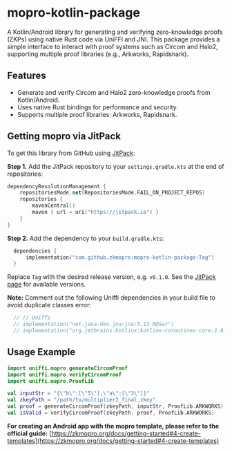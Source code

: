 # mopro-kotlin-package

A Kotlin/Android library for generating and verifying zero-knowledge proofs (ZKPs) using native Rust code via UniFFI and JNI. This package provides a simple interface to interact with proof systems such as Circom and Halo2, supporting multiple proof libraries (e.g., Arkworks, Rapidsnark).

## Features
- Generate and verify Circom and Halo2 zero-knowledge proofs from Kotlin/Android.
- Uses native Rust bindings for performance and security.
- Supports multiple proof libraries: Arkworks, Rapidsnark.

## Getting mopro via JitPack

To get this library from GitHub using [JitPack](https://jitpack.io/#zkmopro/mopro-kotlin-package):

**Step 1.** Add the JitPack repository to your `settings.gradle.kts` at the end of repositories:
```kotlin
dependencyResolutionManagement {
    repositoriesMode.set(RepositoriesMode.FAIL_ON_PROJECT_REPOS)
    repositories {
        mavenCentral()
        maven { url = uri("https://jitpack.io") }
    }
}
```

**Step 2.** Add the dependency to your `build.gradle.kts`:
```kotlin
  dependencies {
      implementation("com.github.zkmopro:mopro-kotlin-package:Tag")
  }
```
Replace `Tag` with the desired release version, e.g. `v0.1.0`. See the [JitPack page](https://jitpack.io/#zkmopro/mopro-kotlin-package) for available versions.

**Note:**
Comment out the following Uniffi dependencies in your build file to avoid duplicate classes error:
```kotlin
  // // Uniffi
  // implementation("net.java.dev.jna:jna:5.13.0@aar")
  // implementation("org.jetbrains.kotlinx:kotlinx-coroutines-core:1.6.4")
```

## Usage Example
```kotlin
import uniffi.mopro.generateCircomProof
import uniffi.mopro.verifyCircomProof
import uniffi.mopro.ProofLib

val inputStr = "{\"b\":[\"5\"],\"a\":[\"3\"]}"
val zkeyPath = "/path/to/multiplier2_final.zkey"
val proof = generateCircomProof(zkeyPath, inputStr, ProofLib.ARKWORKS)
val isValid = verifyCircomProof(zkeyPath, proof, ProofLib.ARKWORKS)
```

**For creating an Android app with the mopro template, please refer to the official guide:**
[https://zkmopro.org/docs/getting-started#4-create-templates](https://zkmopro.org/docs/getting-started#4-create-templates)
